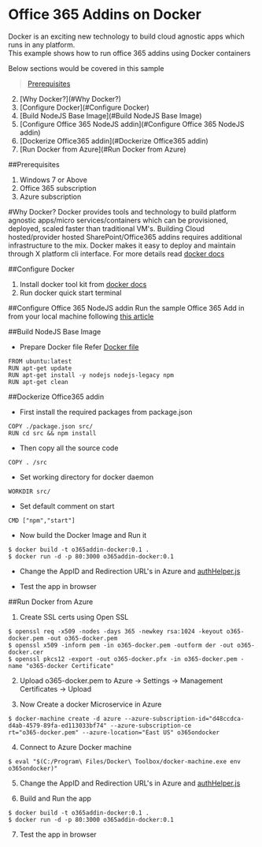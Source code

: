 # Office 365 Addins on Docker

Docker is an exciting new technology to build cloud agnostic apps which runs in any platform.  
This example shows how to run office 365 addins using Docker containers 

Below sections would be covered in this sample

> [Prerequisites](#Prerequisites)
2. [Why Docker?](#Why Docker?)
3. [Configure Docker](#Configure Docker)
4. [Build NodeJS Base Image](#Build NodeJS Base Image)
5. [Configure Office 365 NodeJS addin](#Configure Office 365 NodeJS addin)
6. [Dockerize Office365 addin](#Dockerize Office365 addin)
7. [Run Docker from Azure](#Run Docker from Azure)

##Prerequisites
1. Windows 7 or Above
2. Office 365 subscription
3. Azure subscription

#Why Docker?
Docker provides tools and technology to build platform agnostic apps/micro services/containers which can be provisioned, deployed, scaled faster than traditional VM's.
Building Cloud hosted/provider hosted SharePoint/Office365 addins requires additional infrastructure to the mix. Docker makes it easy to deploy and maintain through X platform cli interface.
For more details read [docker docs](https://docs.docker.com/)


##Configure Docker
1. Install docker tool kit from [docker docs](https://docs.docker.com/engine/installation/windows/)
2. Run docker quick start terminal

##Configure Office 365 NodeJS addin
Run the sample Office 365 Add in from your local machine following [this article](https://github.com/OfficeDev/O365-Nodejs-Microsoft-Graph-Connect#configure-and-run-the-app)

##Build NodeJS Base Image

* Prepare Docker file
Refer [Docker file](./DockerFile) 

```
FROM ubuntu:latest
RUN apt-get update
RUN apt-get install -y nodejs nodejs-legacy npm
RUN apt-get clean
```

##Dockerize Office365 addin

* First install the required packages from package.json
```
COPY ./package.json src/
RUN cd src && npm install
```

* Then copy all the source code
```
COPY . /src
```

* Set working directory for docker daemon
```
WORKDIR src/
```

* Set default comment on start
```
CMD ["npm","start"]
```
* Now build the Docker Image and Run it

```
$ docker build -t o365addin-docker:0.1 .
$ docker run -d -p 80:3000 o365addin-docker:0.1
```

* Change the AppID and Redirection URL's in Azure and [authHelper.js](./authHelper.js)

* Test the app in browser 

##Run Docker from Azure
1) Create SSL certs using Open SSL
```
$ openssl req -x509 -nodes -days 365 -newkey rsa:1024 -keyout o365-docker.pem -out o365-docker.pem
$ openssl x509 -inform pem -in o365-docker.pem -outform der -out o365-docker.cer
$ openssl pkcs12 -export -out o365-docker.pfx -in o365-docker.pem -name "o365-docker Certificate"
```
2) Upload o365-docker.pem to Azure -> Settings -> Management Certificates -> Upload

3) Now Create a docker Microservice in Azure
```
$ docker-machine create -d azure --azure-subscription-id="d48ccdca-d4ab-4579-89fa-ed113033bf74" --azure-subscription-ce
rt="o365-docker.pem" --azure-location="East US" o365ondocker
```
4) Connect to Azure Docker machine

```
$ eval "$(C:/Program\ Files/Docker\ Toolbox/docker-machine.exe env o365ondocker)"
```

5) Change the AppID and Redirection URL's in Azure and [authHelper.js](./authHelper.js)

6) Build and Run the app
```
$ docker build -t o365addin-docker:0.1 .
$ docker run -d -p 80:3000 o365addin-docker:0.1
```
7) Test the app in browser
